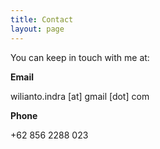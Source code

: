 ```yaml
---
title: Contact
layout: page
---
```


You can keep in touch with me at:

**Email**

wilianto.indra [at] gmail [dot] com

**Phone**

+62 856 2288 023